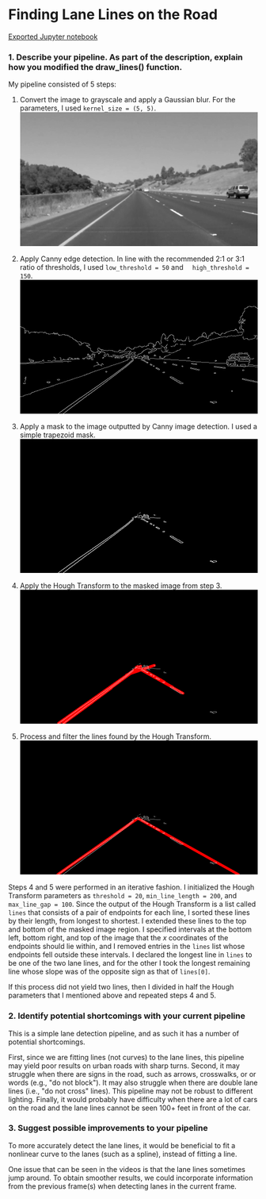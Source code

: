 # **Finding Lane Lines on the Road**

[Exported Jupyter notebook](https://jefflirion.github.io/udacity_car_nanodegree_project01/P1.html)



### 1. Describe your pipeline. As part of the description, explain how you modified the draw_lines() function.

My pipeline consisted of 5 steps:

1. Convert the image to grayscale and apply a Gaussian blur.  For the parameters, I used `kernel_size = (5, 5)`.  
![step1](./images/1_Gaussian.png "Step 1: Apply Gaussian blur")

2. Apply Canny edge detection.  In line with the recommended 2:1 or 3:1 ratio of thresholds, I used `low_threshold = 50` and `  high_threshold = 150`.  
![step2](./images/2_Canny.png "Step 2: Apply Canny edge detection")

3. Apply a mask to the image outputted by Canny image detection.  I used a simple trapezoid mask.  
![step3](./images/3_mask.png "Step 3: Apply a mask")

4. Apply the Hough Transform to the masked image from step 3.  
![step4](./images/4_Hough.png "Step 4: Hough Transform")

5. Process and filter the lines found by the Hough Transform.  
![step5](./images/5_select.png "Step 5: Filter, process, and select edges")

Steps 4 and 5 were performed in an iterative fashion.  I initialized the Hough Transform parameters as `threshold = 20`, `min_line_length = 200`, and `max_line_gap = 100`.  Since the output of the Hough Transform is a list called `lines` that consists of a pair of endpoints for each line, I sorted these lines by their length, from longest to shortest.  I extended these lines to the top and bottom of the masked image region.  I specified intervals at the bottom left, bottom right, and top of the image that the *x* coordinates of the endpoints should lie within, and I removed entries in the `lines` list whose endpoints fell outside these intervals.  I declared the longest line in `lines` to be one of the two lane lines, and for the other I took the longest remaining line whose slope was of the opposite sign as that of `lines[0]`.  

If this process did not yield two lines, then I divided in half the Hough parameters that I mentioned above and repeated steps 4 and 5.  



### 2. Identify potential shortcomings with your current pipeline

This is a simple lane detection pipeline, and as such it has a number of potential shortcomings.  

First, since we are fitting lines (not curves) to the lane lines, this pipeline may yield poor results on urban roads with sharp turns.  Second, it may struggle when there are signs in the road, such as arrows, crosswalks, or or words (e.g., "do not block").  It may also struggle when there are double lane lines (i.e., "do not cross" lines).  This pipeline may not be robust to different lighting.  Finally, it would probably have difficulty when there are a lot of cars on the road and the lane lines cannot be seen 100+ feet in front of the car.  



### 3. Suggest possible improvements to your pipeline

To more accurately detect the lane lines, it would be beneficial to fit a nonlinear curve to the lanes (such as a spline), instead of fitting a line.  

One issue that can be seen in the videos is that the lane lines sometimes jump around.  To obtain smoother results, we could incorporate information from the previous frame(s) when detecting lanes in the current frame.  
